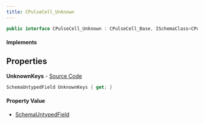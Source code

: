 ```yaml
---
title: CPulseCell_Unknown
---
```


```csharp
public interface CPulseCell_Unknown : CPulseCell_Base, ISchemaClass<CPulseCell_Base>, ISchemaClass<CPulseCell_Unknown>, ISchemaField, ISchemaClass, INativeHandle
```

#### Implements

## Properties

**UnknownKeys** - [Source Code](https://github.com/swiftly-solution/swiftlys2/blob/main/managed/src/SwiftlyS2.Generated/Schemas/Interfaces/CPulseCell_Unknown.cs#L17)

```csharp
SchemaUntypedField UnknownKeys { get; }
```

#### Property Value

- [SchemaUntypedField](/docs/api/shared/schemas/schemauntypedfield)

